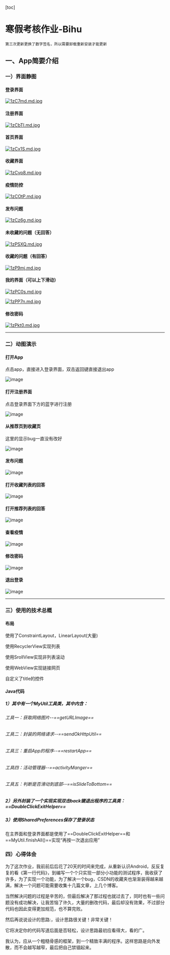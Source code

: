 [toc]

# 寒假考核作业-Bihu

    第三次更新更换了数字签名，所以需要卸载重新安装才能更新

## 一、App简要介绍

### 一）界面静图

#### 登录界面

[![1zC7md.md.jpg](https://s2.ax1x.com/2020/02/15/1zC7md.md.jpg)](https://imgchr.com/i/1zC7md)

#### 注册界面

[![1zCbTI.md.jpg](https://s2.ax1x.com/2020/02/15/1zCbTI.md.jpg)](https://imgchr.com/i/1zCbTI)

#### 首页界面

[![1zCx1S.md.jpg](https://s2.ax1x.com/2020/02/15/1zCx1S.md.jpg)](https://imgchr.com/i/1zCx1S)

#### 收藏界面

[![1zCvp8.md.jpg](https://s2.ax1x.com/2020/02/15/1zCvp8.md.jpg)](https://imgchr.com/i/1zCvp8)

#### 疫情防控

[![1zCOtP.md.jpg](https://s2.ax1x.com/2020/02/15/1zCOtP.md.jpg)](https://imgchr.com/i/1zCOtP)

#### 发布问题

[![1zCz6g.md.jpg](https://s2.ax1x.com/2020/02/15/1zCz6g.md.jpg)](https://imgchr.com/i/1zCz6g)

#### 未收藏的问题（无回答）

[![1zPSXQ.md.jpg](https://s2.ax1x.com/2020/02/15/1zPSXQ.md.jpg)](https://imgchr.com/i/1zPSXQ)

#### 收藏的问题（有回答）

[![1zP9mj.md.jpg](https://s2.ax1x.com/2020/02/15/1zP9mj.md.jpg)](https://imgchr.com/i/1zP9mj)

#### 我的界面（可以上下滑动）

[![1zPC0s.md.jpg](https://s2.ax1x.com/2020/02/15/1zPC0s.md.jpg)](https://imgchr.com/i/1zPC0s)

[![1zPP7n.md.jpg](https://s2.ax1x.com/2020/02/15/1zPP7n.md.jpg)](https://imgchr.com/i/1zPP7n)

#### 修改密码

[![1zPkt0.md.jpg](https://s2.ax1x.com/2020/02/15/1zPkt0.md.jpg)](https://imgchr.com/i/1zPkt0)



---

### 二）动图演示

#### 打开App

点击app，直接进入登录界面，双击返回键直接退出app

![image](https://github.com/Seven749/RainbowBihu/blob/master/photos/gif/1openApp.gif)

#### 打开注册界面

点击登录界面下方的蓝字进行注册

![image](https://github.com/Seven749/RainbowBihu/blob/master/photos/gif/2register.gif)

#### 从推荐页到收藏页

这里的显示bug一直没有改好

![image](https://github.com/Seven749/RainbowBihu/blob/master/photos/gif/3hToF.gif)

#### 发布问题

![image]( https://github.com/Seven749/RainbowBihu/blob/master/photos/gif/4postQ.gif )

#### 打开收藏列表的回答

![image]( https://github.com/Seven749/RainbowBihu/blob/master/photos/gif/5openF.gif )

#### 打开推荐列表的回答

![image]( https://github.com/Seven749/RainbowBihu/blob/master/photos/gif/6openR.gif )

#### 查看疫情

![image]( https://github.com/Seven749/RainbowBihu/blob/master/photos/gif/7openYq.gif )

#### 修改密码

![image]( https://github.com/Seven749/RainbowBihu/blob/master/photos/gif/8mineTochange.gif )

#### 退出登录

![image]( https://github.com/Seven749/RainbowBihu/blob/master/photos/gif/9exitLogin.gif )



---

### 三）使用的技术总概

#### 布局

使用了ConstraintLayout，LinearLayout(大量)

使用RecyclerView实现列表

使用SrollView实现非列表滚动

使用WebView实现链接网页

自定义了title的控件

#### Java代码

##### 1）其中有一个MyUtil工具类，其中内含：

###### 工具一：获取网络图片--==getURLImage==

###### 工具二：封装的网络请求--==sendOkHttpUtil==

###### 工具三：重启App的程序--==restartApp==

###### 工具四：活动管理器--==activityManger==

###### 工具五：判断是否滑动到底部--==isSlideToBottom==

##### 2）另外封装了一个实现实现双击back键退出程序的工具类：==DoubleClickExitHelper==

##### 3）使用SharedPreferences保存了登录状态

在主界面和登录界面都是使用了==DoubleClickExitHelper==和==MyUtil.finishAll()==实现“再按一次退出应用”



### 四）心得体会

为了这次作业，我前前后后花了20天的时间来完成，从重新认识Android，反反复复的看《第一行代码》，到编写一个个只实现一部分小功能的测试程序，我收获了许多，为了实现一个功能，为了解决一个bug，CSDN的收藏夹也渐渐装得越来越满，解决一个问题可能需要收集十几篇文章，上几个博客。

当然解决问题的过程是辛苦的，但最后解决了那过程也就过去了，同时也有一些问题没有成功解决，让我苦恼了许久，大量的删改代码，最后却没有效果，不过部分代码也因此变得更加规范，也不算完败。

然后再说说设计的思路:，设计思路很关键！非常关键！

它将决定你的代码写道后面是否轻松，设计思路最初应看得大，看的广。

我认为，应从一个粗糙骨感的框架，到一个精致丰满的程序。这样思路是向外发散，而不会越写越窄，最后把自己禁锢起来。